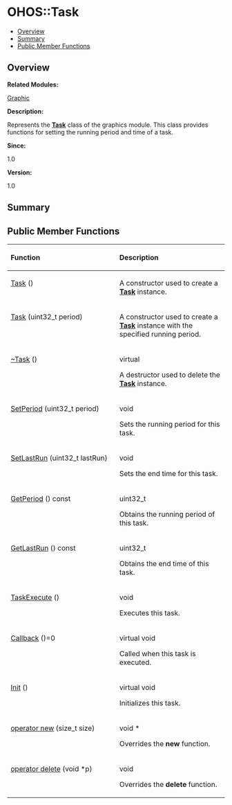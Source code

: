 # OHOS::Task<a name="EN-US_TOPIC_0000001054718145"></a>

-   [Overview](#section1993709289165633)
-   [Summary](#section1680911653165633)
-   [Public Member Functions](#pub-methods)

## **Overview**<a name="section1993709289165633"></a>

**Related Modules:**

[Graphic](graphic.md)

**Description:**

Represents the  **[Task](ohos-task.md)**  class of the graphics module. This class provides functions for setting the running period and time of a task. 

**Since:**

1.0

**Version:**

1.0

## **Summary**<a name="section1680911653165633"></a>

## Public Member Functions<a name="pub-methods"></a>

<a name="table1770492122165633"></a>
<table><thead align="left"><tr id="row2117218259165633"><th class="cellrowborder" valign="top" width="50%" id="mcps1.1.3.1.1"><p id="p1832369367165633"><a name="p1832369367165633"></a><a name="p1832369367165633"></a>Function</p>
</th>
<th class="cellrowborder" valign="top" width="50%" id="mcps1.1.3.1.2"><p id="p833052241165633"><a name="p833052241165633"></a><a name="p833052241165633"></a>Description</p>
</th>
</tr>
</thead>
<tbody><tr id="row291984135165633"><td class="cellrowborder" valign="top" width="50%" headers="mcps1.1.3.1.1 "><p id="p1336354656165633"><a name="p1336354656165633"></a><a name="p1336354656165633"></a><a href="graphic.md#gad94964a9139150b967ad640ea2076312">Task</a> ()</p>
</td>
<td class="cellrowborder" valign="top" width="50%" headers="mcps1.1.3.1.2 "><p id="p388383894165633"><a name="p388383894165633"></a><a name="p388383894165633"></a>  </p>
<p id="p126752186165633"><a name="p126752186165633"></a><a name="p126752186165633"></a>A constructor used to create a <strong id="b456551982165633"><a name="b456551982165633"></a><a name="b456551982165633"></a><a href="ohos-task.md">Task</a></strong> instance. </p>
</td>
</tr>
<tr id="row1591936764165633"><td class="cellrowborder" valign="top" width="50%" headers="mcps1.1.3.1.1 "><p id="p241650609165633"><a name="p241650609165633"></a><a name="p241650609165633"></a><a href="graphic.md#gaa7c50eb360b6a4478b5332b8bf565940">Task</a> (uint32_t period)</p>
</td>
<td class="cellrowborder" valign="top" width="50%" headers="mcps1.1.3.1.2 "><p id="p889074376165633"><a name="p889074376165633"></a><a name="p889074376165633"></a> </p>
<p id="p652211749165633"><a name="p652211749165633"></a><a name="p652211749165633"></a>A constructor used to create a <strong id="b1087884501165633"><a name="b1087884501165633"></a><a name="b1087884501165633"></a><a href="ohos-task.md">Task</a></strong> instance with the specified running period. </p>
</td>
</tr>
<tr id="row941289972165633"><td class="cellrowborder" valign="top" width="50%" headers="mcps1.1.3.1.1 "><p id="p1543667871165633"><a name="p1543667871165633"></a><a name="p1543667871165633"></a><a href="graphic.md#ga293d4e1533ea98cdebbbffe1afed38ef">~Task</a> ()</p>
</td>
<td class="cellrowborder" valign="top" width="50%" headers="mcps1.1.3.1.2 "><p id="p372076876165633"><a name="p372076876165633"></a><a name="p372076876165633"></a> virtual </p>
<p id="p510393349165633"><a name="p510393349165633"></a><a name="p510393349165633"></a>A destructor used to delete the <strong id="b1037338469165633"><a name="b1037338469165633"></a><a name="b1037338469165633"></a><a href="ohos-task.md">Task</a></strong> instance. </p>
</td>
</tr>
<tr id="row496684390165633"><td class="cellrowborder" valign="top" width="50%" headers="mcps1.1.3.1.1 "><p id="p239704796165633"><a name="p239704796165633"></a><a name="p239704796165633"></a><a href="graphic.md#gac6e9fe7bde72bf506558a6f0d0287a92">SetPeriod</a> (uint32_t period)</p>
</td>
<td class="cellrowborder" valign="top" width="50%" headers="mcps1.1.3.1.2 "><p id="p1807614888165633"><a name="p1807614888165633"></a><a name="p1807614888165633"></a>void </p>
<p id="p435617228165633"><a name="p435617228165633"></a><a name="p435617228165633"></a>Sets the running period for this task. </p>
</td>
</tr>
<tr id="row1277743524165633"><td class="cellrowborder" valign="top" width="50%" headers="mcps1.1.3.1.1 "><p id="p1762782459165633"><a name="p1762782459165633"></a><a name="p1762782459165633"></a><a href="graphic.md#gabdbfe69d5f5da3cc5bbb1749d281af62">SetLastRun</a> (uint32_t lastRun)</p>
</td>
<td class="cellrowborder" valign="top" width="50%" headers="mcps1.1.3.1.2 "><p id="p1199533189165633"><a name="p1199533189165633"></a><a name="p1199533189165633"></a>void </p>
<p id="p839388951165633"><a name="p839388951165633"></a><a name="p839388951165633"></a>Sets the end time for this task. </p>
</td>
</tr>
<tr id="row120211706165633"><td class="cellrowborder" valign="top" width="50%" headers="mcps1.1.3.1.1 "><p id="p519034774165633"><a name="p519034774165633"></a><a name="p519034774165633"></a><a href="graphic.md#gabd53b86c63b41172af155b8a7f86b84c">GetPeriod</a> () const</p>
</td>
<td class="cellrowborder" valign="top" width="50%" headers="mcps1.1.3.1.2 "><p id="p763651023165633"><a name="p763651023165633"></a><a name="p763651023165633"></a>uint32_t </p>
<p id="p185950816165633"><a name="p185950816165633"></a><a name="p185950816165633"></a>Obtains the running period of this task. </p>
</td>
</tr>
<tr id="row429207274165633"><td class="cellrowborder" valign="top" width="50%" headers="mcps1.1.3.1.1 "><p id="p1398300726165633"><a name="p1398300726165633"></a><a name="p1398300726165633"></a><a href="graphic.md#ga2d4c9fbb026686623ff4d6e0b19d4960">GetLastRun</a> () const</p>
</td>
<td class="cellrowborder" valign="top" width="50%" headers="mcps1.1.3.1.2 "><p id="p1305604304165633"><a name="p1305604304165633"></a><a name="p1305604304165633"></a>uint32_t </p>
<p id="p823100229165633"><a name="p823100229165633"></a><a name="p823100229165633"></a>Obtains the end time of this task. </p>
</td>
</tr>
<tr id="row1350007919165633"><td class="cellrowborder" valign="top" width="50%" headers="mcps1.1.3.1.1 "><p id="p1171564146165633"><a name="p1171564146165633"></a><a name="p1171564146165633"></a><a href="graphic.md#ga96ed6680b2b9ad667e51d60554013020">TaskExecute</a> ()</p>
</td>
<td class="cellrowborder" valign="top" width="50%" headers="mcps1.1.3.1.2 "><p id="p902513597165633"><a name="p902513597165633"></a><a name="p902513597165633"></a> void </p>
<p id="p409931340165633"><a name="p409931340165633"></a><a name="p409931340165633"></a>Executes this task. </p>
</td>
</tr>
<tr id="row11028586165633"><td class="cellrowborder" valign="top" width="50%" headers="mcps1.1.3.1.1 "><p id="p1962850705165633"><a name="p1962850705165633"></a><a name="p1962850705165633"></a><a href="graphic.md#gad1ddf68898304dad1f912f750ace8281">Callback</a> ()=0</p>
</td>
<td class="cellrowborder" valign="top" width="50%" headers="mcps1.1.3.1.2 "><p id="p612316600165633"><a name="p612316600165633"></a><a name="p612316600165633"></a> virtual void </p>
<p id="p1857999102165633"><a name="p1857999102165633"></a><a name="p1857999102165633"></a>Called when this task is executed. </p>
</td>
</tr>
<tr id="row315666677165633"><td class="cellrowborder" valign="top" width="50%" headers="mcps1.1.3.1.1 "><p id="p1248791258165633"><a name="p1248791258165633"></a><a name="p1248791258165633"></a><a href="graphic.md#gab9968727a3d5e8b6270f5efd0eb1cff6">Init</a> ()</p>
</td>
<td class="cellrowborder" valign="top" width="50%" headers="mcps1.1.3.1.2 "><p id="p249560768165633"><a name="p249560768165633"></a><a name="p249560768165633"></a> virtual void </p>
<p id="p531349408165633"><a name="p531349408165633"></a><a name="p531349408165633"></a>Initializes this task. </p>
</td>
</tr>
<tr id="row1998952047165633"><td class="cellrowborder" valign="top" width="50%" headers="mcps1.1.3.1.1 "><p id="p565791649165633"><a name="p565791649165633"></a><a name="p565791649165633"></a><a href="graphic.md#ga4854963aa969ee20a6cd174a70f5cd23">operator new</a> (size_t size)</p>
</td>
<td class="cellrowborder" valign="top" width="50%" headers="mcps1.1.3.1.2 "><p id="p503801089165633"><a name="p503801089165633"></a><a name="p503801089165633"></a>void * </p>
<p id="p965405686165633"><a name="p965405686165633"></a><a name="p965405686165633"></a>Overrides the <strong id="b1895007792165633"><a name="b1895007792165633"></a><a name="b1895007792165633"></a>new</strong> function. </p>
</td>
</tr>
<tr id="row2101887839165633"><td class="cellrowborder" valign="top" width="50%" headers="mcps1.1.3.1.1 "><p id="p771503204165633"><a name="p771503204165633"></a><a name="p771503204165633"></a><a href="graphic.md#gadf1997a0f56ac2b220e7f0f8e8e0a6ef">operator delete</a> (void *p)</p>
</td>
<td class="cellrowborder" valign="top" width="50%" headers="mcps1.1.3.1.2 "><p id="p1077792069165633"><a name="p1077792069165633"></a><a name="p1077792069165633"></a>void </p>
<p id="p1290439089165633"><a name="p1290439089165633"></a><a name="p1290439089165633"></a>Overrides the <strong id="b1567029896165633"><a name="b1567029896165633"></a><a name="b1567029896165633"></a>delete</strong> function. </p>
</td>
</tr>
</tbody>
</table>


